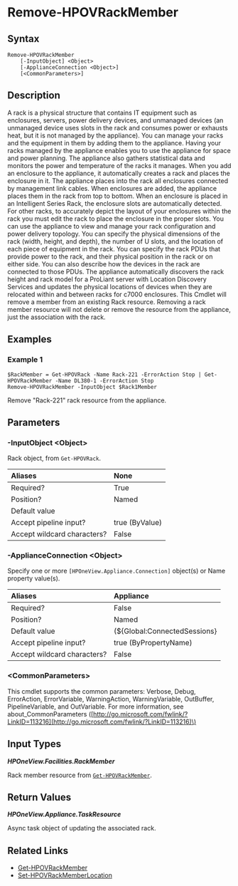 ﻿---
description: Remove a member resource from a rack.
---

# Remove-HPOVRackMember

## Syntax

```text
Remove-HPOVRackMember
    [-InputObject] <Object>
    [-ApplianceConnection <Object>]
    [<CommonParameters>]
```

## Description

A rack is a physical structure that contains IT equipment such as enclosures, servers, power delivery devices, and unmanaged devices (an unmanaged device uses slots in the rack and consumes power or exhausts heat, but it is not managed by the appliance). You can manage your racks and the equipment in them by adding them to the appliance. Having your racks managed by the appliance enables you to use the appliance for space and power planning. The appliance also gathers statistical data and monitors the power and temperature of the racks it manages. When you add an enclosure to the appliance, it automatically creates a rack and places the enclosure in it. The appliance places into the rack all enclosures connected by management link cables. When enclosures are added, the appliance places them in the rack from top to bottom. When an enclosure is placed in an Intelligent Series Rack, the enclosure slots are automatically detected. For other racks, to accurately depict the layout of your enclosures within the rack you must edit the rack to place the enclosure in the proper slots. You can use the appliance to view and manage your rack configuration and power delivery topology. You can specify the physical dimensions of the rack (width, height, and depth), the number of U slots, and the location of each piece of equipment in the rack. You can specify the rack PDUs that provide power to the rack, and their physical position in the rack or on either side. You can also describe how the devices in the rack are connected to those PDUs. The appliance automatically discovers the rack height and rack model for a ProLiant server with Location Discovery Services and updates the physical locations of devices when they are relocated within and between racks for c7000 enclosures. This Cmdlet will remove a member from an existing Rack resource.  Removing a rack member resource will not delete or remove the resource from the appliance, just the association with the rack. 

## Examples

###  Example 1 

```text
$RackMember = Get-HPOVRack -Name Rack-221 -ErrorAction Stop | Get-HPOVRackMember -Name DL380-1 -ErrorAction Stop
Remove-HPOVRackMember -InputObject $Rack1Member
```

Remove "Rack-221" rack resource from the appliance.

## Parameters

### -InputObject &lt;Object&gt;

Rack object, from `Get-HPOVRack`.

| Aliases | None |
| :--- | :--- |
| Required? | True |
| Position? | Named |
| Default value |  |
| Accept pipeline input? | true (ByValue) |
| Accept wildcard characters? | False |

### -ApplianceConnection &lt;Object&gt;

Specify one or more `[HPOneView.Appliance.Connection]` object(s) or Name property value(s).

| Aliases | Appliance |
| :--- | :--- |
| Required? | False |
| Position? | Named |
| Default value | (${Global:ConnectedSessions} | ? Default) |
| Accept pipeline input? | true (ByPropertyName) |
| Accept wildcard characters? | False |

### &lt;CommonParameters&gt;

This cmdlet supports the common parameters: Verbose, Debug, ErrorAction, ErrorVariable, WarningAction, WarningVariable, OutBuffer, PipelineVariable, and OutVariable. For more information, see about\_CommonParameters \([http://go.microsoft.com/fwlink/?LinkID=113216](http://go.microsoft.com/fwlink/?LinkID=113216)\)

## Input Types

_**HPOneView.Facilities.RackMember**_

Rack member resource from [`Get-HPOVRackMember`](get-hpovrackmember.md).

## Return Values

_**HPOneView.Appliance.TaskResource**_

Async task object of updating the associated rack.

## Related Links

* [Get-HPOVRackMember](get-hpovrackmember.md)
* [Set-HPOVRackMemberLocation](set-hpovrackmemberlocation.md)

